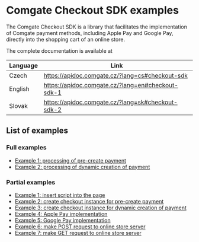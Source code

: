 # Comgate Checkout SDK examples

The Comgate Checkout SDK is a library that facilitates the implementation of Comgate payment methods, including Apple Pay and Google Pay, directly into the shopping cart of an online store.

The complete documentation is available at 

| Language | Link                                              |
|----------|---------------------------------------------------|
| Czech    | https://apidoc.comgate.cz/?lang=cs#checkout-sdk   |
| English  | https://apidoc.comgate.cz/?lang=en#checkout-sdk-1 |
| Slovak   | https://apidoc.comgate.cz/?lang=sk#checkout-sdk-2 |

## List of examples

### Full examples
- [Example 1: processing of pre-create payment](/full_1_pre_create_payment.js)
- [Example 2: processing of dynamic creation of payment](/full_2_dynamic_creation_of_payment.js)

### Partial examples
- [Example 1: insert script into the page ](/partial_1_Insert_script_into_the_page.html)
- [Example 2: create checkout instance for pre-create payment](/partial_2_pre_create_payment.js)
- [Example 3: create checkout instance for dynamic creation of payment](/partial_3_dynamic_creation_of_payment.js)
- [Example 4: Apple Pay implementation](/partial_4_apple_pay_implementation.js)
- [Example 5: Google Pay implementation](/partial_5_google_pay_implementation.js)
- [Example 6: make POST request to online store server](/partial_6_eshop_requests-POST.js)
- [Example 7: make GET request to online store server](/partial_7_eshop_requests-GET.js)